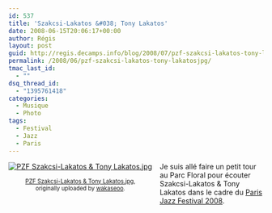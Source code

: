 ```yaml
---
id: 537
title: 'Szakcsi-Lakatos &#038; Tony Lakatos'
date: 2008-06-15T20:06:17+00:00
author: Régis
layout: post
guid: http://regis.decamps.info/blog/2008/07/pzf-szakcsi-lakatos-tony-lakatosjpg/
permalink: /2008/06/pzf-szakcsi-lakatos-tony-lakatosjpg/
tmac_last_id:
  - ""
dsq_thread_id:
  - "1395761418"
categories:
  - Musique
  - Photo
tags:
  - Festival
  - Jazz
  - Paris
---
```

<div style="float: left; text-align: center; margin-right: 15px; margin-bottom: 15px;">
  <a href="http://www.flickr.com/photos/wakaseoo/2628986612/" title="photo sharing"><img src="http://farm4.static.flickr.com/3160/2628986612_2671bc89c3_t.jpg" alt="PZF Szakcsi-Lakatos & Tony Lakatos.jpg" /></a><br /> <span style="font-size: 0.8em; margin-top: 0px;"><br /> <a href="http://www.flickr.com/photos/wakaseoo/2628986612/">PZF Szakcsi-Lakatos & Tony Lakatos.jpg</a>,<br /> originally uploaded by <a href="http://www.flickr.com/people/wakaseoo/">wakaseoo</a>.<br /> </span>
</div>

Je suis allé faire un petit tour au Parc Floral pour écouter Szakcsi-Lakatos & Tony Lakatos dans le cadre du [Paris Jazz Festival 2008](http://www.parisjazzfestival2008.com).
  
<br clear="all" />